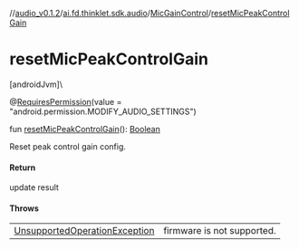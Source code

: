 //[audio_v0.1.2](../../../index.md)/[ai.fd.thinklet.sdk.audio](../index.md)/[MicGainControl](index.md)/[resetMicPeakControlGain](reset-mic-peak-control-gain.md)

# resetMicPeakControlGain

[androidJvm]\

@[RequiresPermission](https://developer.android.com/reference/kotlin/androidx/annotation/RequiresPermission.html)(value = &quot;android.permission.MODIFY_AUDIO_SETTINGS&quot;)

fun [resetMicPeakControlGain](reset-mic-peak-control-gain.md)(): [Boolean](https://kotlinlang.org/api/latest/jvm/stdlib/kotlin/-boolean/index.html)

Reset peak control gain config.

#### Return

update result

#### Throws

| | |
|---|---|
| [UnsupportedOperationException](https://kotlinlang.org/api/latest/jvm/stdlib/kotlin/-unsupported-operation-exception/index.html) | firmware is not supported. |
